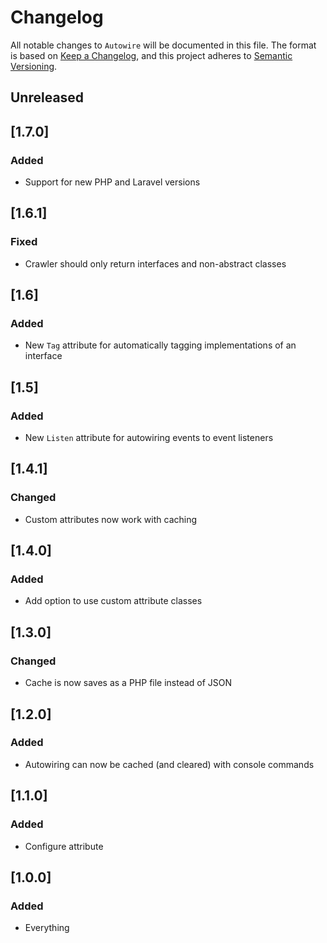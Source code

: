 # Changelog

All notable changes to `Autowire` will be documented in this file.
The format is based on [Keep a Changelog](https://keepachangelog.com/en/1.0.0/),
and this project adheres to [Semantic Versioning](https://semver.org/spec/v2.0.0.html).

## Unreleased

## [1.7.0]

### Added
- Support for new PHP and Laravel versions

## [1.6.1]

### Fixed
- Crawler should only return interfaces and non-abstract classes

## [1.6]

### Added
- New `Tag` attribute for automatically tagging implementations of an interface

## [1.5]

### Added
- New `Listen` attribute for autowiring events to event listeners

## [1.4.1]

### Changed
- Custom attributes now work with caching

## [1.4.0]

### Added
- Add option to use custom attribute classes

## [1.3.0]

### Changed
- Cache is now saves as a PHP file instead of JSON

## [1.2.0]

### Added
- Autowiring can now be cached (and cleared) with console commands

## [1.1.0]

### Added
- Configure attribute

## [1.0.0]

### Added
- Everything
